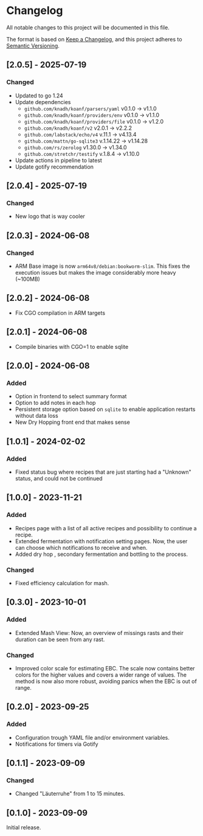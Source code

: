 # Changelog

All notable changes to this project will be documented in this file.

The format is based on [Keep a Changelog](https://keepachangelog.com/en/1.0.0/),
and this project adheres to [Semantic Versioning](https://semver.org/spec/v2.0.0.html).

## [2.0.5] - 2025-07-19

### Changed
- Updated to go 1.24
- Update dependencies
  - `github.com/knadh/koanf/parsers/yaml` v0.1.0 -> v1.1.0
  - `github.com/knadh/koanf/providers/env` v0.1.0 -> v1.1.0
  - `github.com/knadh/koanf/providers/file` v0.1.0 -> v1.2.0
  - `github.com/knadh/koanf/v2` v2.0.1 -> v2.2.2
  - `github.com/labstack/echo/v4` v.11.1 -> v4.13.4
  - `github.com/mattn/go-sqlite3` v.1.14.22 -> v1.14.28
  - `github.com/rs/zerolog` v1.30.0 -> v1.34.0
  - `github.com/stretchr/testify` v.1.8.4 -> v1.10.0
- Update actions in pipeline to latest
- Update gotify recommendation

## [2.0.4] - 2025-07-19

### Changed

- New logo that is way cooler

## [2.0.3] - 2024-06-08

### Changed

- ARM Base image is now `arm64v8/debian:bookworm-slim`. This fixes the execution issues but makes the image considerably more heavy (~100MB)

## [2.0.2] - 2024-06-08

- Fix CGO compilation in ARM targets

## [2.0.1] - 2024-06-08

- Compile binaries with CGO=1 to enable sqlite 

## [2.0.0] - 2024-06-08

### Added
- Option in frontend to select summary format
- Option to add notes in each hop
- Persistent storage option based on `sqlite` to enable application restarts without data loss
- New Dry Hopping front end that makes sense

## [1.0.1] - 2024-02-02

### Added
- Fixed status bug where recipes that are just starting had a "Unknown" status, and could not be continued

## [1.0.0] - 2023-11-21

### Added
- Recipes page with a list of all active recipes and possibility to continue a recipe.
- Extended fermentation with notification setting pages. Now, the user can choose which notifications to receive and when.
- Added dry hop , secondary fermentation and bottling to the process.

### Changed
- Fixed efficiency calculation for mash.


## [0.3.0] - 2023-10-01

### Added
- Extended Mash View: Now, an overview of missings rasts and their duration can be seen from any rast.

### Changed
- Improved color scale for estimating EBC. The scale now contains better colors for the higher values and covers a wider range of values. The method is now also more robust, avoiding panics when the EBC is out of range.

## [0.2.0] - 2023-09-25

### Added
- Configuration trough YAML file and/or environment variables.
- Notifications for timers via Gotify

## [0.1.1] - 2023-09-09
### Changed

- Changed "Läuterruhe" from 1 to 15 minutes.

## [0.1.0] - 2023-09-09

Initial release.

